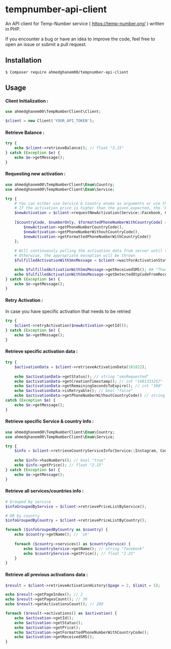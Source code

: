 # tempnumber-api-client

An API client for Temp-Number service ( https://temp-number.org/ ) written in PHP.

If you encounter a bug or have an idea to improve the code, feel free to open an issue or submit a pull request.

## Installation

````
$ Composer require ahmedghanem00/tempnumber-api-client
````

## Usage

#### Client Initialization :

````php
use ahmedghanem00\TempNumberClient\Client;

$client = new Client('YOUR_API_TOKEN');
````

#### Retrieve Balance :

````php
try {
    echo $client->retrieveBalance(); // float "3.15"
} catch (Exception $e) {
    echo $e->getMessage();
}
````

#### Requesting new activation :

````php
use ahmedghanem00\TempNumberClient\Enum\Country;
use ahmedghanem00\TempNumberClient\Enum\Service;

try {
    # You can either use Service & Country enums as arguments or use the ids directly ( 'facebook', 'us' )
    # If the activation price is higher than the given expected, the 'ExpectedPriceException' will be thrown
    $newActivation = $client->requestNewActivation(Service::Facebook, Country::United_States, $expectedPrice = 2.5);
    
    [$countryCode, $numberOnly, $formattedPhoneNumberWithCountryCode] = [
        $newActivation->getPhoneNumberCountryCode(),
        $newActivation->getPhoneNumberWithoutCountryCode(),
        $newActivation->getFormattedPhoneNumberWithCountryCode()
    ];
    
    # Will continuously polling the activation data from server until the specified condition is met.
    # Otherwise, the appropriate exception will be thrown
    $fulfilledActivationWithSmsMessage = $client->waitForActivationStatus($newActivation->getId(), ActivationStatus::SMS_RECEIVED, $pollingInterval = 2, $maxDuration = 100);

    echo $fulfilledActivationWithSmsMessage->getReceivedSMS(); ## "Thanks for activation. Your activation code is: 5678"
    echo $fulfilledActivationWithSmsMessage->getDetectedOtpCodeFromReceivedSMS(); ## "5678"
} catch (Exception $e) {
    echo $e->getMessage();
}
````

#### Retry Activation :

In case you have specific activation that needs to be retried

````php
try {
    $client->retryActivation($newActivation->getId());
} catch (Exception $e) {
    echo $e->getMessage();
}
````

#### Retrieve specific activation data :

````php
try {
    $activationData = $client->retrieveActivationData(181822);
    
    echo $activationData->getStatus(); // string "smsRequested"
    echo $activationData->getCreationTimestamp(); // int "1681333257"
    echo $activationData->getRemainingSecondsToExpire(); // int "300"
    echo $activationData->isRetryable(); // bool "false"
    echo $activationData->getPhoneNumberWithoutCountryCode() // string "(555) 555-1234"
catch (Exception $e) {
    echo $e->getMessage();
}
````

#### Retrieve specific Service & country Info :

````php
use ahmedghanem00\TempNumberClient\Enum\Country;
use ahmedghanem00\TempNumberClient\Enum\Service;

try {
    $info = $client->retrieveCountryServiceInfo(Service::Instagram, Country::Russia)
    
    echo $info->hasNumbers(); // bool "true"
    echo $info->getPrice(); // float "2.15"
} catch (Exception $e) {
    echo $e->getMessage();
}
````

#### Retrieve all services/countries info :

````php
# Grouped by service
$infoGroupedByService = $client->retrievePriceListByService();

# OR by country
$infoGroupedByCountry = $client->retrievePriceListByCountry();

foreach ($infoGroupedByCountry as $country) {
    echo $country->getName(); // 'uk'
    
    foreach ($country->services() as $countryService) {
        echo $countryService->getName(); // string "facebook"
        echo $countryService->getPrice(); // float "1.25"
    }
}
````

#### Retrieve all previous activations data :

````php
$result = $client->retrieveActivationHistory($page = 2, $limit = 5);

echo $result->getPageIndex(); // 2
echo $result->getPagesCount(); // 30
echo $result->getActivationsCount(); // 200

foreach ($result->activations() as $activation) {
    echo $activation->getId();
    echo $activation->getStatus();
    echo $activation->getPrice();
    echo $activation->getFormattedPhoneNumberWithCountryCode();
    echo $activation->getReceivedSMS();
}
````


##
